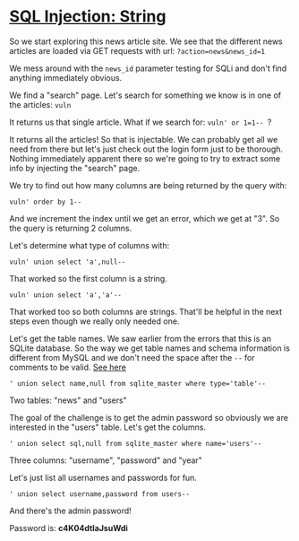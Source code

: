 # [SQL Injection: String](https://www.root-me.org/en/Challenges/Web-Server/SQL-injection-string)

So we start exploring this news article site. We see that the different news articles are 
loaded via GET requests with url: `?action=news&news_id=1`

We mess around with the `news_id` parameter testing for SQLi and don't find anything 
immediately obvious.

We find a "search" page. Let's search for something we know is in one of the articles: `vuln`

It returns us that single article. What if we search for: `vuln' or 1=1-- `?

It returns all the articles! So that is injectable. We can probably get all we need from there 
but let's just check out the login form just to be thorough. Nothing immediately apparent 
there so we're going to try to extract some info by injecting the "search" page.

We try to find out how many columns are being returned by the query with:

`vuln' order by 1-- `

And we increment the index until we get an error, which we get at "3". So the query is 
returning 2 columns.

Let's determine what type of columns with:

`vuln' union select 'a',null-- `

That worked so the first column is a string.

`vuln' union select 'a','a'-- `

That worked too so both columns are strings. That'll be helpful in the next steps even though 
we really only needed one.

Let's get the table names. We saw earlier from the errors that this is an SQLite database. So 
the way we get table names and schema information is different from MySQL and we don't need 
the space after the `--` for comments to be valid. [See here](https://github.com/unicornsasfuel/sqlite_sqli_cheat_sheet)

`' union select name,null from sqlite_master where type='table'--`

Two tables: "news" and "users"

The goal of the challenge is to get the admin password so obviously we are interested in the 
"users" table. Let's get the columns.

`' union select sql,null from sqlite_master where name='users'--`

Three columns: "username", "password" and "year"

Let's just list all usernames and passwords for fun.

`' union select username,password from users--`

And there's the admin password!

Password is: **c4K04dtIaJsuWdi**


